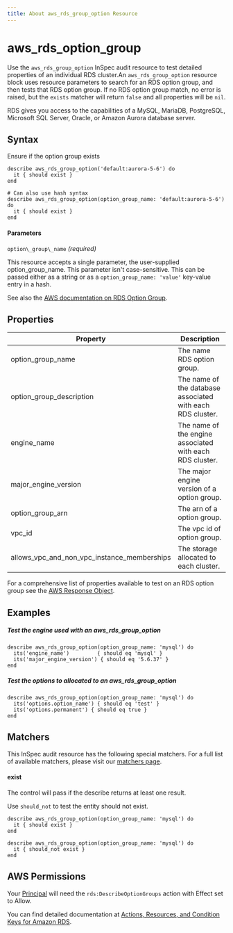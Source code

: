 ```yaml
---
title: About aws_rds_group_option Resource
---
```


# aws\_rds\_option\_group

Use the `aws_rds_group_option` InSpec audit resource to test detailed properties of an individual RDS cluster.An `aws_rds_group_option` resource block uses resource parameters to search for an RDS option group, and then tests that RDS option group.  If no RDS option group match, no error is raised, but the `exists` matcher will return `false` and all properties will be `nil`.

RDS gives you access to the capabilities of a MySQL, MariaDB, PostgreSQL, Microsoft SQL Server, Oracle, or Amazon Aurora database server.

## Syntax
Ensure if the option group exists

    describe aws_rds_group_option('default:aurora-5-6') do
      it { should exist }
    end

    # Can also use hash syntax
    describe aws_rds_group_option(option_group_name: 'default:aurora-5-6') do
      it { should exist }
    end

#### Parameters

`option\_group\_name`  _(required)_

This resource accepts a single parameter, the user-supplied option_group_name. This parameter isn't case-sensitive.
This can be passed either as a string or as a `option_group_name: 'value'` key-value entry in a hash.

See also the [AWS documentation on RDS Option Group](https://docs.aws.amazon.com/AWSCloudFormation/latest/UserGuide/aws-resource-rds-optiongroup.html).

## Properties
|Property                     | Description|
| ---                         | --- |
|option_group_name    | The name RDS option group. |
|option_group_description   | The name of the database associated with each RDS cluster. | 
|engine_name    | The name of the engine associated with each RDS cluster. |
|major_engine_version   | The major engine version of a option group. | 
|option_group_arn    | The arn of a option group.|
|vpc_id  | The vpc id of  option group. | 
|allows_vpc_and_non_vpc_instance_memberships    | The storage allocated to each cluster. |

For a comprehensive list of properties available to test on an RDS option group see the [AWS Response Object](https://docs.aws.amazon.com/sdk-for-ruby/v3/api/Aws/RDS/DBCluster.html).

## Examples

##### Test the engine used with an aws_rds_group_option

    describe aws_rds_group_option(option_group_name: 'mysql') do
      its('engine_name')         { should eq 'mysql' }
      its('major_engine_version') { should eq '5.6.37' }
    end

##### Test the options to allocated to an aws_rds_group_option

    describe aws_rds_group_option(option_group_name: 'mysql') do
      its('options.option_name') { should eq 'test' }
      its('options.permanent') { should eq true }
    end



## Matchers

This InSpec audit resource has the following special matchers. For a full list of available matchers, please visit our [matchers page](https://www.inspec.io/docs/reference/matchers/).

#### exist

The control will pass if the describe returns at least one result.

Use `should_not` to test the entity should not exist.

    describe aws_rds_group_option(option_group_name: 'mysql') do
      it { should exist }
    end

    describe aws_rds_group_option(option_group_name: 'mysql') do
      it { should_not exist }
    end

## AWS Permissions

Your [Principal](https://docs.aws.amazon.com/IAM/latest/UserGuide/intro-structure.html#intro-structure-principal) will need the `rds:DescribeOptionGroups` action with Effect set to Allow.

You can find detailed documentation at [Actions, Resources, and Condition Keys for Amazon RDS](https://docs.aws.amazon.com/IAM/latest/UserGuide/list_amazonrds.html).
